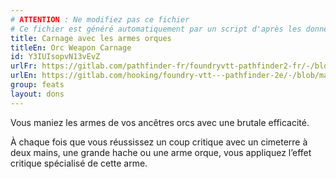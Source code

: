 ```yaml
---
# ATTENTION : Ne modifiez pas ce fichier
# Ce fichier est généré automatiquement par un script d'après les données du module Foundry VTT officiel et de sa traduction
title: Carnage avec les armes orques
titleEn: Orc Weapon Carnage
id: Y3IUIsopvN13vEvZ
urlFr: https://gitlab.com/pathfinder-fr/foundryvtt-pathfinder2-fr/-/blob/master/data/feats/Y3IUIsopvN13vEvZ.htm
urlEn: https://gitlab.com/hooking/foundry-vtt---pathfinder-2e/-/blob/master/packs/data/feats.db/orc-weapon-carnage.json
group: feats
layout: dons
---
```

Vous maniez les armes de vos ancêtres orcs avec une brutale efficacité.

À chaque fois que vous réussissez un coup critique avec un cimeterre à deux mains, une grande hache ou une arme orque, vous appliquez l’effet critique spécialisé de cette arme.


